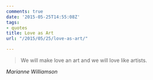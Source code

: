 ```yaml
---
comments: true
date: '2015-05-25T14:55:08Z'
tags:
- quotes
title: Love as Art
url: "/2015/05/25/love-as-art/"

---
```

<blockquote class="big">We will make love an art and we will love like artists.</blockquote>

<cite class="big">Marianne Williamson</cite>


